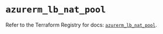 # `azurerm_lb_nat_pool`

Refer to the Terraform Registry for docs: [`azurerm_lb_nat_pool`](https://registry.terraform.io/providers/hashicorp/azurerm/4.7.0/docs/resources/lb_nat_pool).
